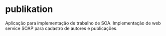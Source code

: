 # publikation
Aplicação para implementação de trabalho de SOA. Implementação de web service SOAP  para cadastro de autores e publicações.
